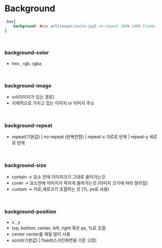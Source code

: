 # Background
```css
.box{
	background: #ccc url(images/smile.jpg) no-repeat 100% 100% fixed;
}
```

<br>

### background-color
* hex , rgb, rgba

<br>

### background-image
* url(이미지가 있는 경로)
* 자체적으로 가지고 있는 이미지 or 이미지 주소

<br>

### background-repeat
* repeat(기본값) | no-repeat (반복안함) | repeat-x 가로로 반복 | repeat-y 세로로 반복

<br>

### background-size
* contain → 요소 안에 이미지크기 그대로 들어가는것
* cover → 요소안에 이미지가 꽉차게 들어가는것 (이미지 크기에 따라 잘라짐)
* custom → 가로,세로크기 조절하는 것 (%, px로 사용)

<br>

### background-position
* x , y 
* top, bottom, center, left, right  혹은 px, %로 조절
* center center를 제일 많이 사용
* scroll(기본값) | fixed(스크린화면을 기준 고정)

